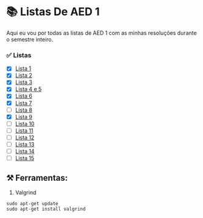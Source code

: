 # 📚 Listas De AED 1

Aqui eu vou por todas as listas de AED 1 com as minhas resoluções durante o semestre inteiro.

### ✅ Listas

- [x] [Lista 1](https://github.com/Diaszano/AED_I/tree/master/Lista_1)
- [x] [Lista 2](https://github.com/Diaszano/AED_I/tree/master/Lista_2)
- [x] [Lista 3](https://github.com/Diaszano/AED_I/tree/master/Lista_3)
- [x] [Lista 4 e 5](https://github.com/Diaszano/AED_I/tree/master/Lista_4_e_5)
- [x] [Lista 6](https://github.com/Diaszano/AED_I/tree/master/Lista_6)
- [x] [Lista 7](https://github.com/Diaszano/AED_I/tree/master/Lista_7)
- [ ] [Lista 8](https://github.com/Diaszano/AED_I/tree/master/Lista_8)
- [x] [Lista 9](https://github.com/Diaszano/AED_I/tree/master/Lista_9)
- [ ] [Lista 10](https://github.com/Diaszano/AED_I/tree/master/Lista_10)
- [ ] [Lista 11](https://github.com/Diaszano/AED_I/tree/master/Lista_11)
- [ ] [Lista 12](https://github.com/Diaszano/AED_I/tree/master/Lista_12)
- [ ] [Lista 13](https://github.com/Diaszano/AED_I/tree/master/Lista_13)
- [ ] [Lista 14](https://github.com/Diaszano/AED_I/tree/master/Lista_14)
- [ ] [Lista 15](https://github.com/Diaszano/AED_I/tree/master/Lista_15)

## ⚒️ Ferramentas:

1. Valgrind

```Shell
sudo apt-get update
sudo apt-get install valgrind
```
